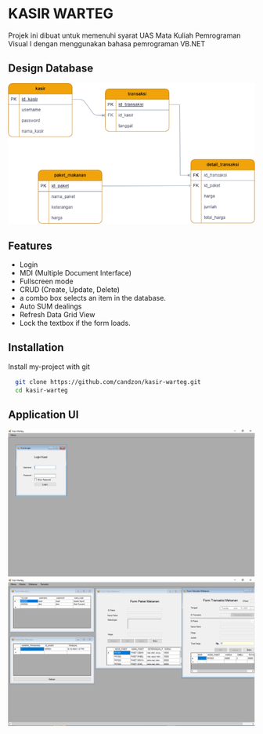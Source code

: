 
# KASIR WARTEG

Projek ini dibuat untuk memenuhi syarat UAS Mata Kuliah Pemrograman Visual I dengan menggunakan bahasa pemrograman VB.NET


## Design Database
![alt text](https://github.com/candzon/kasir-warteg/blob/master/img/class-diagram.png)


## Features

- Login
- MDI (Multiple Document Interface)
- Fullscreen mode
- CRUD (Create, Update, Delete)
- a combo box selects an item in the database.
- Auto SUM dealings
- Refresh Data Grid View
- Lock the textbox if the form loads.


## Installation

Install my-project with git

```bash
  git clone https://github.com/candzon/kasir-warteg.git
  cd kasir-warteg
```

## Application UI
![alt text](https://github.com/candzon/kasir-warteg/blob/master/img/formlogin.PNG)
![alt text](https://github.com/candzon/kasir-warteg/blob/master/img/sample.PNG)
